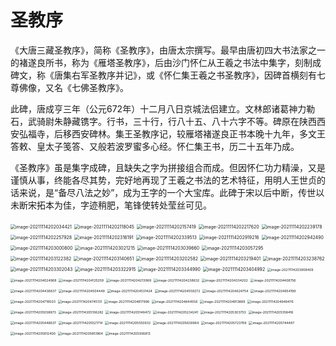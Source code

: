 # 圣教序

《大唐三藏圣教序》，简称《圣教序》，由唐太宗撰写。最早由唐初四大书法家之一的褚遂良所书，称为《雁塔圣教序》，后由沙门怀仁从王羲之书法中集字，刻制成碑文，称《唐集右军圣教序并记》，或《怀仁集王羲之书圣教序》，因碑首横刻有七尊佛像，又名《七佛圣教序》。

此碑，唐成亨三年（公元672年）十二月八日京城法侣建立。文林郎诸葛神力勒石，武骑尉朱静藏镌字。行书，三十行，行八十五、八十六字不等。碑原在陕西西安弘福寺，后移西安碑林。集王圣教序记，较雁塔褚遂良正书本晚十九年，多文王答敕、皇太子笺答、又般若波罗蜜多心经。怀仁集王书，历二十五年乃成。

《圣教序》虽是集字成碑，且缺失之字为拼接组合而成。但因怀仁功力精澡，又是谨慎从事，终能各尽其势，完好地再现了王羲之书法的艺术特征，用明人王世贞的话来说，是“备尽八法之妙”，成为王字的一个大宝库。此碑于宋以后中断，传世以未断宋拓本为佳，字迹稍肥，笔锋使转处莹丝可见。

<img src="image/image-20211114202034421.png" alt="image-20211114202034421" style="zoom:50%;" />

<img src="image/image-20211114202118045.png" alt="image-20211114202118045" style="zoom:50%;" />

<img src="image/image-20211114202157419.png" alt="image-20211114202157419" style="zoom:50%;" />

<img src="image/image-20211114202217620.png" alt="image-20211114202217620" style="zoom:50%;" />

<img src="image/image-20211114202239178.png" alt="image-20211114202239178" style="zoom:50%;" />

<img src="image/image-20211114202257928.png" alt="image-20211114202257928" style="zoom:50%;" />

<img src="image/image-20211114202316191.png" alt="image-20211114202316191" style="zoom:50%;" />

<img src="image/image-20211114202339513.png" alt="image-20211114202339513" style="zoom:50%;" />

<img src="image/image-20211114202919216.png" alt="image-20211114202919216" style="zoom:50%;" />

<img src="image/image-20211114202942490.png" alt="image-20211114202942490" style="zoom:50%;" />

<img src="image/image-20211114203000800.png" alt="image-20211114203000800" style="zoom:50%;" />

<img src="image/image-20211114203021215.png" alt="image-20211114203021215" style="zoom:50%;" />

<img src="image/image-20211114203039660.png" alt="image-20211114203039660" style="zoom:50%;" />

<img src="image/image-20211114203057295.png" alt="image-20211114203057295" style="zoom:50%;" />

<img src="image/image-20211114203122382.png" alt="image-20211114203122382" style="zoom:50%;" />

<img src="image/image-20211114203140651.png" alt="image-20211114203140651" style="zoom:50%;" />

<img src="image/image-20211114203202582.png" alt="image-20211114203202582" style="zoom:50%;" />

<img src="image/image-20211114203219401.png" alt="image-20211114203219401" style="zoom:50%;" />

<img src="image/image-20211114203238762.png" alt="image-20211114203238762" style="zoom:50%;" />

<img src="image/image-20211114203302043.png" alt="image-20211114203302043" style="zoom:50%;" />

<img src="image/image-20211114203322915.png" alt="image-20211114203322915" style="zoom:50%;" />

<img src="image/image-20211114203344990.png" alt="image-20211114203344990" style="zoom:50%;" />

<img src="image/image-20211114203404992.png" alt="image-20211114203404992" style="zoom:50%;" />

<img src="image/image-20211114203908409.png" alt="image-20211114203908409" style="zoom: 37%;" />

<img src="image/image-20211114204024968.png" alt="image-20211114204024968" style="zoom:37%;" />

<img src="image/image-20211114204125259.png" alt="image-20211114204125259" style="zoom:37%;" />

<img src="image/image-20211114204213969.png" alt="image-20211114204213969" style="zoom:37%;" />

<img src="image/image-20211114204238632.png" alt="image-20211114204238632" style="zoom:37%;" />

<img src="image/image-20211114204334202.png" alt="image-20211114204334202" style="zoom:37%;" />

<img src="image/image-20211114204408756.png" alt="image-20211114204408756" style="zoom:37%;" />

<img src="image/image-20211114204436837.png" alt="image-20211114204436837" style="zoom:37%;" />

<img src="image/image-20211114204504449.png" alt="image-20211114204504449" style="zoom:37%;" />

<img src="image/image-20211114204531424.png" alt="image-20211114204531424" style="zoom:37%;" />

<img src="image/image-20211114204559272.png" alt="image-20211114204559272" style="zoom:37%;" />

<img src="image/image-20211114204624754.png" alt="image-20211114204624754" style="zoom:37%;" />

<img src="image/image-20211114204654199.png" alt="image-20211114204654199" style="zoom:37%;" />

<img src="image/image-20211114204719503.png" alt="image-20211114204719503" style="zoom:37%;" />

<img src="image/image-20211114204745131.png" alt="image-20211114204745131" style="zoom:37%;" />

<img src="image/image-20211114204817996.png" alt="image-20211114204817996" style="zoom:37%;" />

<img src="image/image-20211114204844556.png" alt="image-20211114204844556" style="zoom:37%;" />

<img src="image/image-20211114204913889.png" alt="image-20211114204913889" style="zoom:37%;" />

<img src="image/image-20211114204949476.png" alt="image-20211114204949476" style="zoom:37%;" />

<img src="image/image-20211114205038873.png" alt="image-20211114205038873" style="zoom:37%;" />

<img src="image/image-20211114205106282.png" alt="image-20211114205106282" style="zoom:37%;" />

<img src="image/image-20211114205148472.png" alt="image-20211114205148472" style="zoom:37%;" />

<img src="image/image-20211114205234241.png" alt="image-20211114205234241" style="zoom:37%;" />

<img src="image/image-20211114205303753.png" alt="image-20211114205303753" style="zoom:37%;" />

<img src="image/image-20211114205358416.png" alt="image-20211114205358416" style="zoom:37%;" />

<img src="image/image-20211114205448637.png" alt="image-20211114205448637" style="zoom:37%;" />

<img src="image/image-20211114205521714.png" alt="image-20211114205521714" style="zoom:37%;" />

<img src="image/image-20211114205550932.png" alt="image-20211114205550932" style="zoom:37%;" />

<img src="image/image-20211114205639964.png" alt="image-20211114205639964" style="zoom:37%;" />

<img src="image/image-20211114205723769.png" alt="image-20211114205723769" style="zoom:37%;" />

<img src="image/image-20211114205744487.png" alt="image-20211114205744487" style="zoom:37%;" />

<img src="image/image-20211114205812400.png" alt="image-20211114205812400" style="zoom:37%;" />

<img src="image/image-20211114205851864.png" alt="image-20211114205851864" style="zoom:37%;" />

<img src="image/image-20211114205936813.png" alt="image-20211114205936813" style="zoom:37%;" />